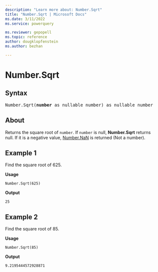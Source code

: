 ```yaml
---
description: "Learn more about: Number.Sqrt"
title: "Number.Sqrt | Microsoft Docs"
ms.date: 3/11/2022
ms.service: powerquery

ms.reviewer: gepopell
ms.topic: reference
author: dougklopfenstein
ms.author: bezhan

---
```

# Number.Sqrt

## Syntax

<pre>
Number.Sqrt(<b>number</b> as nullable number) as nullable number
</pre>
  
## About

Returns the square root of `number`. If `number` is null, **Number.Sqrt** returns null. If it is a negative value, [Number.NaN](/powerquery-m/number-nan) is returned (Not a number).

## Example 1

Find the square root of 625.

**Usage**

```powerquery-m
Number.Sqrt(625)
```

**Output**

`25`

## Example 2

Find the square root of 85.

**Usage**

```powerquery-m
Number.Sqrt(85)
```

**Output**

`9.2195444572928871`
